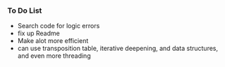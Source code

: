 ### To Do List

- Search code for logic errors
- fix up Readme
- Make alot more efficient
- can use transposition table, iterative deepening, and data structures, and even more threading